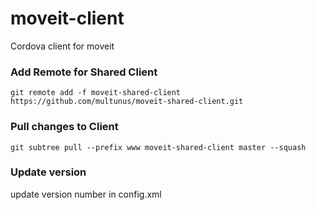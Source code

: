 # moveit-client
Cordova client for moveit

### Add Remote for Shared Client
`git remote add -f moveit-shared-client https://github.com/multunus/moveit-shared-client.git`

### Pull changes to Client
`git subtree pull --prefix www moveit-shared-client master --squash`

### Update version
update version number in config.xml
